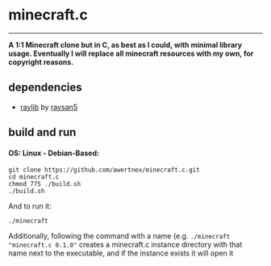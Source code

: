 # minecraft.c
- - - -
**A 1:1 Minecraft clone but in C, as best as I could, with minimal library usage.
Eventually I will replace all minecraft resources with my own, for copyright reasons.**

## dependencies
- [raylib](https://github.com/raysan5/raylib) by [raysan5](https://github.com/raysan5)

## build and run
#### OS: Linux - Debian-Based:
```
git clone https://github.com/awertnex/minecraft.c.git
cd minecraft.c
chmod 775 ./build.sh
./build.sh
```
And to run it:
```
./minecraft
```
Additionally, following the command with a name (e.g. `./minecraft "minecraft.c 0.1.0"` creates a minecraft.c instance directory with that name next to the executable, and if the instance exists it will open it
